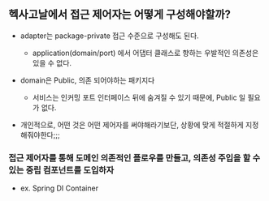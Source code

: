 ## 헥사고날에서 접근 제어자는 어떻게 구성해야할까?

- adapter는 package-private 접근 수준으로 구성해도 된다.
  - application(domain/port) 에서 어댑터 클래스로 향하는 우발적인 의존성은 있을 수 없다.

- domain은 Public, 의존 되어야하는 패키지다
  - 서비스는 인커밍 포트 인터페이스 뒤에 숨겨질 수 있기 때문에, Public 일 필요가 없다.

- 개인적으로, 어떤 것은 어떤 제어자를 써야해라기보단, 상황에 맞게 적절하게 지정해줘야한다;;;

### 접근 제어자를 통해 도메인 의존적인 플로우를 만들고, 의존성 주입을 할 수 있는 중립 컴포넌트를 도입하자

- ex. Spring DI Container

